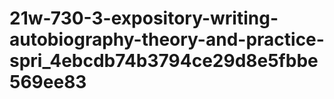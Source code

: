 # 21w-730-3-expository-writing-autobiography-theory-and-practice-spri_4ebcdb74b3794ce29d8e5fbbe569ee83